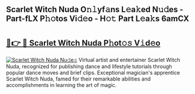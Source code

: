 ## Scarlet Witch Nuda O𝚗𝚕yf𝚊ns L𝚎a𝚔ed N𝚞𝚍es - Part-fLX P𝚑𝚘tos Vi𝚍𝚎o - H𝚘𝚝 Part L𝚎a𝚔s 6amCX

# <h2><a href="http://kfcmp0r.oniu.top/?m=Scarlet+Witch+Nuda">🔗👉 🔴 Scarlet Witch Nuda P𝚑ot𝚘𝚜 V𝚒d𝚎o</a></h2>

[![Scarlet Witch Nuda Nu𝚍e𝚜](https://i.imgur.com/0qMVB7G.gif)](http://kfcmp0r.oniu.top/?m=Scarlet+Witch+Nuda)
Virtual artist and entertainer Scarlet Witch Nuda, recognized for publishing dance and lifestyle tutorials through popular dance moves and brief clips. Exceptional magician's apprentice Scarlet Witch Nuda, famed for their remarkable abilities and accomplishments in learning the art of magic.  
